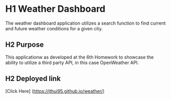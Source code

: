 # H1 Weather Dashboard
The weather dashboard application utilizes a search function to find current and future weather conditions for a given city.

## H2 Purpose
This applicationw as developed at the 6th Homework to showcase the ability to utilize a third party API, in this case OpenWeather API.

## H2 Deployed link

[Click Here] (https://jthui95.github.io/weather/)